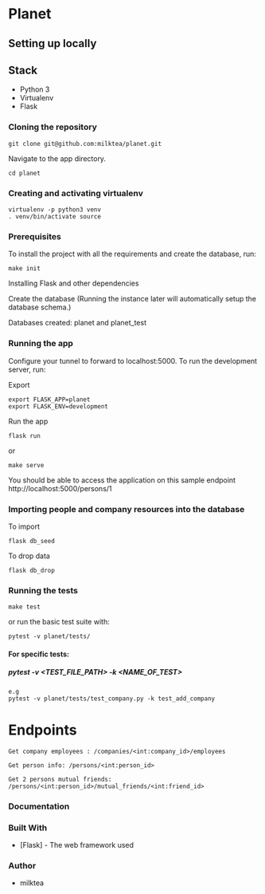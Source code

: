 # Planet

## Setting up locally

## Stack

- Python 3
- Virtualenv
- Flask


### Cloning the repository
```
git clone git@github.com:milktea/planet.git
```
Navigate to the app directory.
```
cd planet
```

### Creating and activating virtualenv
```
virtualenv -p python3 venv
. venv/bin/activate source
```

### Prerequisites
To install the project with all the requirements and create the database, run:
```
make init
```
Installing Flask and other dependencies

Create the database (Running the instance later will automatically setup the database schema.)

Databases created: planet and planet_test

### Running the app
Configure your tunnel to forward to localhost:5000. To run the development server, run:

Export
```
export FLASK_APP=planet
export FLASK_ENV=development
```
Run the app
```
flask run
```
or
```
make serve
```
You should be able to access the application on this sample endpoint
http://localhost:5000/persons/1

### Importing people and company resources into the database

To import
```
flask db_seed
```
To drop data
```
flask db_drop
```


### Running the tests
```
make test
```
or run the basic test suite with:

```
pytest -v planet/tests/
```
#### For specific tests:

##### pytest -v <TEST_FILE_PATH> -k <NAME_OF_TEST>
```
e.g
pytest -v planet/tests/test_company.py -k test_add_company
```

# Endpoints
    Get company employees : /companies/<int:company_id>/employees

    Get person info: /persons/<int:person_id>

    Get 2 persons mutual friends: /persons/<int:person_id>/mutual_friends/<int:friend_id>


### Documentation



### Built With

* [Flask] - The web framework used

### Author

* milktea
